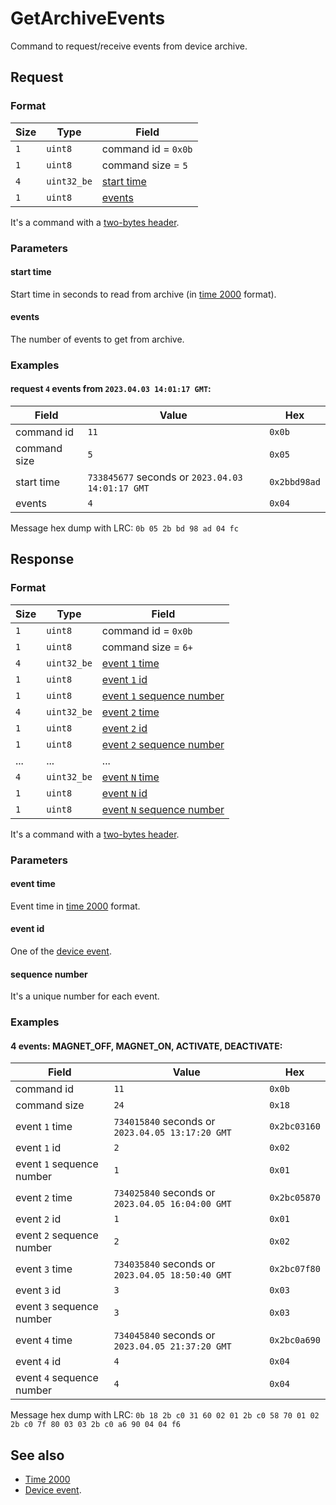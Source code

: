# GetArchiveEvents

Command to request/receive events from device archive.


## Request

### Format

| Size | Type        | Field                     |
| ---- | ----------- | ------------------------- |
| `1`  | `uint8`     | command id = `0x0b`       |
| `1`  | `uint8`     | command size = `5`        |
| `4`  | `uint32_be` | [start time](#start-time) |
| `1`  | `uint8`     | [events](#events)         |

It's a command with a [two-bytes header](../message.md#command-with-a-two-bytes-header).

### Parameters

#### **start time**

Start time in seconds to read from archive (in [time 2000](../types.md#time-2000) format).

#### **events**

The number of events to get from archive.

### Examples

#### request `4` events from `2023.04.03 14:01:17 GMT`:

| Field        | Value                                            | Hex          |
| ------------ | ------------------------------------------------ | ------------ |
| command id   | `11`                                             | `0x0b`       |
| command size | `5`                                              | `0x05`       |
| start time   | `733845677` seconds or `2023.04.03 14:01:17 GMT` | `0x2bbd98ad` |
| events       | `4`                                              | `0x04`       |

Message hex dump with LRC: `0b 05 2b bd 98 ad 04 fc`


## Response

### Format

| Size | Type        | Field                                         |
| ---- | ----------- | --------------------------------------------- |
| `1`  | `uint8`     | command id = `0x0b`                           |
| `1`  | `uint8`     | command size = `6+`                           |
| `4`  | `uint32_be` | [event `1` time](#event-time)                 |
| `1`  | `uint8`     | [event `1` id](#event-id)                     |
| `1`  | `uint8`     | [event `1` sequence number](#sequence-number) |
| `4`  | `uint32_be` | [event `2` time](#event-time)                 |
| `1`  | `uint8`     | [event `2` id](#event-id)                     |
| `1`  | `uint8`     | [event `2` sequence number](#sequence-number) |
| ...  | ...         | ...                                           |
| `4`  | `uint32_be` | [event `N` time](#event-time)                 |
| `1`  | `uint8`     | [event `N` id](#event-id)                     |
| `1`  | `uint8`     | [event `N` sequence number](#sequence-number) |

It's a command with a [two-bytes header](../message.md#command-with-a-two-bytes-header).

### Parameters

#### **event time**

Event time in [time 2000](../types.md#time-2000) format.

#### **event id**

One of the [device event](../basics.md#device-events).

#### **sequence number**

It's a unique number for each event.

### Examples

#### 4 events: MAGNET_OFF, MAGNET_ON, ACTIVATE, DEACTIVATE:

| Field                     | Value                                            | Hex          |
| ------------------------- | ------------------------------------------------ | ------------ |
| command id                | `11`                                             | `0x0b`       |
| command size              | `24`                                             | `0x18`       |
| event `1` time            | `734015840` seconds or `2023.04.05 13:17:20 GMT` | `0x2bc03160` |
| event `1` id              | `2`                                              | `0x02`       |
| event `1` sequence number | `1`                                              | `0x01`       |
| event `2` time            | `734025840` seconds or `2023.04.05 16:04:00 GMT` | `0x2bc05870` |
| event `2` id              | `1`                                              | `0x01`       |
| event `2` sequence number | `2`                                              | `0x02`       |
| event `3` time            | `734035840` seconds or `2023.04.05 18:50:40 GMT` | `0x2bc07f80` |
| event `3` id              | `3`                                              | `0x03`       |
| event `3` sequence number | `3`                                              | `0x03`       |
| event `4` time            | `734045840` seconds or `2023.04.05 21:37:20 GMT` | `0x2bc0a690` |
| event `4` id              | `4`                                              | `0x04`       |
| event `4` sequence number | `4`                                              | `0x04`       |

Message hex dump with LRC: `0b 18 2b c0 31 60 02 01 2b c0 58 70 01 02 2b c0 7f 80 03 03 2b c0 a6 90 04 04 f6`


## See also

* [Time 2000](../types.md#time-2000)
* [Device event](../basics.md#device-events).
